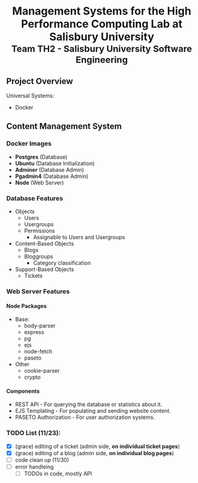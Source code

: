 # <p align=center> Management Systems for the High Performance Computing Lab at Salisbury University <br> <sub>Team TH2 - Salisbury University Software Engineering </p>

## Project Overview
Universal Systems:
 * Docker

## Content Management System
### Docker Images
- <b>Postgres</b>		(Database)
- <b>Ubuntu</b>			(Database Initialization)
- <b>Adminer</b>		(Database Admin)
- <b>Pgadmin4</b>		(Database Admin)
- <b>Node</b>			(Web Server)

### Database Features
* Objects
	* Users
	* Usergroups
	* Permissions
		* Assignable to Users and Usergroups
* Content-Based Objects
	* Blogs
	* Bloggroups
		* Category classification
* Support-Based Objects
	* Tickets

### Web Server Features
#### Node Packages
* Base:
	* body-parser
	* express
	* pg
	* ejs
	* node-fetch
	* paseto
* Other
	* cookie-parser
	* crypto

#### Components
* REST API - For querying the database or statistics about it.
* EJS Templating - For populating and sending website content.
* PASETO Authorization - For user authorization systems.

### TODO List (11/23): 
- [x] (grace) editing of a ticket (admin side, **on individual ticket pages**)
- [x] (grace) editing of a blog (admin side, **on individual blog pages**)
- [ ] code clean up (11/30)
- [ ] error handleing 
	- [ ] TODOs in code, mostly API
